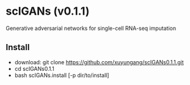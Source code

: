 # scIGANs (v0.1.1)
Generative adversarial networks for single-cell RNA-seq imputation
## Install

- download: git clone https://github.com/xuyungang/scIGANs0.1.1.git
- cd scIGANs0.1.1
- bash scIGANs.install [-p dir/to/install]

